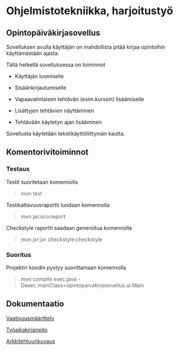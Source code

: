 # Ohjelmistotekniikka, harjoitustyö

## Opintopäiväkirjasovellus

Sovelluksen avulla käyttäjän on mahdollista pitää kirjaa opintoihin käyttämästään ajasta.

Tällä hetkellä sovelluksessa on toiminnot                                                                                                     

 - Käyttäjän luomiselle

 - Sisäänkirjautumiselle

 - Vapaavalintaisen tehtävän (esim.kurssin) lisäämiselle
 
 - Lisättyjen tehtävien näyttäminen

 - Tehtävään käytetyn ajan lisääminen


Sovellusta käytetään tekstikäyttöliittymän kautta.

## Komentorivitoiminnot

### Testaus

Testit suoritetaan komennolla

> mvn test

Testikattavuusraportti luodaan komennolla

> mvn jacoco:report

Checkstyle raportti saadaan generoitua komennolla

> mvn jxr:jxr checkstyle:checkstyle


### Suoritus

Projektin koodin pystyy suorittamaan komennolla

> mvn compile exec:java -Dexec.mainClass=opintopaivakirjasovellus.ui.Main



## Dokumentaatio

[Vaativuusmäärittely](https://github.com/matiasnisula/ot-harjoitustyo/blob/master/dokumentaatio/vaativuusmaarittely.md)

[Työaikakirjanpito](https://github.com/matiasnisula/ot-harjoitustyo/blob/master/dokumentaatio/tyoaikakirjanpito.md)

[Arkkitehtuurikuvaus](https://github.com/matiasnisula/ot-harjoitustyo/blob/master/dokumentaatio/arkkitehtuuri.md)
